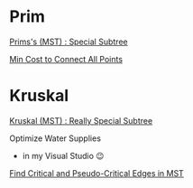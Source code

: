 # Prim
[Prims's (MST) : Special Subtree](https://www.hackerrank.com/challenges/primsmstsub/problem)

[Min Cost to Connect All Points](https://leetcode.com/problems/min-cost-to-connect-all-points/submissions/1502879101/)

# Kruskal
[Kruskal (MST) : Really Special Subtree](https://www.hackerrank.com/challenges/kruskalmstrsub/problem)

Optimize Water Supplies
* in my Visual Studio 😉

[Find Critical and Pseudo-Critical Edges in MST](https://leetcode.com/problems/find-critical-and-pseudo-critical-edges-in-minimum-spanning-tree/submissions/1519962237/)
